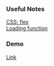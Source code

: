 ### Useful Notes
[CSS: flex](https://developer.mozilla.org/zh-TW/docs/Web/CSS/CSS_Flexible_Box_Layout/Basic_Concepts_of_Flexbox) \
[Loading function](https://guahsu.io/2017/11/JavaScript30-Final-Gif-Loader/)

### Demo
[Link](https://jjjune0304.github.io/wp1092/hw2/own/index.html)
